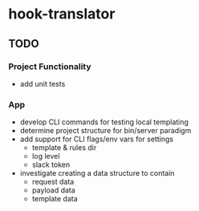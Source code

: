 # hook-translator

## TODO

### Project Functionality
- add unit tests

### App
- develop CLI commands for testing local templating
- determine project structure for bin/server paradigm
- add support for CLI flags/env vars for settings
    - template & rules dir
    - log level
    - slack token
- investigate creating a data structure to contain
    - request data
    - payload data
    - template data
